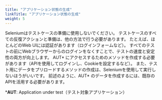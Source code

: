 ```yaml
---
title: "アプリケーション状態の生成"
linkTitle: "アプリケーション状態の生成"
weight: 5
---
```


Seleniumはテストケースの準備に使用しないでください。
テストケースのすべての反復アクションと準備は、他の方法で行う必要があります。
たとえば、ほとんどのWeb UIには認証があります（ログインフォームなど）。
すべてのテストの前にWebブラウザーからのログインをなくすことで、テストの速度と安定性の両方が向上します。
AUT* にアクセスするためのメソッドを作成する必要があります（APIを使用してログインし、Cookieを設定するなど）。
また、テスト用にデータをプリロードするメソッドの作成は、Seleniumを使用して実行しないほうがいいです。
前述のように、AUT* のデータを作成するには、既存のAPIを活用する必要があります。

***AUT**: Application under test（テスト対象アプリケーション）
